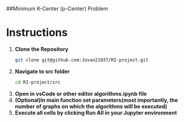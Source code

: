##Minimum K-Center (p-Center) Problem

# Instructions

1. **Clone the Repository**  
   ```bash
   git clone git@github.com:Jovan21037/RI-project.git
2. **Navigate to src folder**
    ```bash 
   cd RI-project/src
3. **Open in vsCode or other editor algorithms.ipynb file**
4. **(Optional)In main function set parameters(most importantly, the number of graphs on which the algorithms will be executed)**
5. **Execute all cells by clicking Run All in your Jupyter environment**